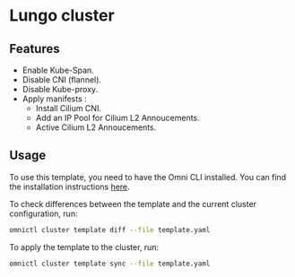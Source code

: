 # Lungo cluster

## Features

- Enable Kube-Span.
- Disable CNI (flannel).
- Disable Kube-proxy.
- Apply manifests :
    - Install Cilium CNI.
    - Add an IP Pool for Cilium L2 Annoucements.
    - Active Cilium L2 Annoucements.

## Usage

To use this template, you need to have the Omni CLI installed. You can find the installation instructions [here](https://omni.siderolabs.com/how-to-guides/install-and-configure-omnictl).

To check differences between the template and the current cluster configuration, run:
```bash
omnictl cluster template diff --file template.yaml
```

To apply the template to the cluster, run:
```bash
omnictl cluster template sync --file template.yaml
```
